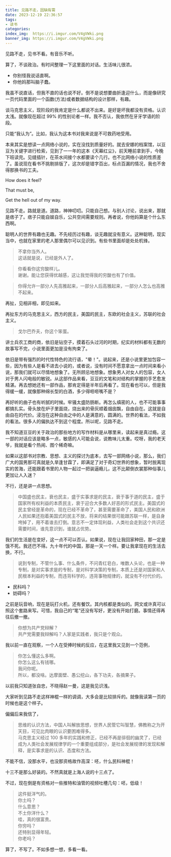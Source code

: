 ```yaml
---
title: 见路不走，因缺有需
date: 2023-12-19 22:36:57
tags:
- 读书
categories:
index_img:  https://i.imgur.com/V4gVWki.png
banner_img: https://i.imgur.com/V4gVWki.png
---
```


见路不走，见书不看。有音乐不听。

算了，不谈政治。有时间整理一下这里面的对话。生活味儿很浓。

- 你别怪我说话直啊。
- 你他妈那叫脑子蠢。

我虽不说直话，但我不直的话也说不好。倒不是说想要曲折逢迎什么，而是像研究一页代码里面的一个函数(方法)或者数据结构的设计那样，有趣。

谈马克思主义，现阶段的我肯定是什么都说不出来。是好是坏我都没有资格。认识太浅。就像现在超过 99% 的性别论者一样。我不否认，我依然在牙牙学语的阶段。

只能“我认为”。比如，我认为这本书对我来说是不可救药地受用。

本来其实是想读一点网络小说的，实在没找到质量好的。就去安娜的档案馆，以豆豆为关键字进行检索，见到了一一年的这本《天幕红尘》，前天睡前拿到手，今晚下班读完。见缝插针，在茶水间接个水都要读个几行。也不比网络小说的性质差了。虽说现在看书不挑剔排版了，这次却是错字百出，标点百漏的情况，我也不舍得那换书的工夫。

How does it feel?

That must be,

Get the hell out of my way.

见路不走。路就是道。道路，神神叨叨。只能自己想。与别人讨论，说出来，那就是痞子了。痞子只能自娱自乐，公共空间需要规则。再者说，你他妈算是个什么东西啊。

聪明人的世界有趣也无趣。不先经历过有趣，谈无趣就没有意义。这种聪明，现实当中，也就在家里的老人那里偶尔可以见识到。有些书里面却是处处机锋。

> 不拿你当外人。  
> 这话就是说，已经是外人了。

> 你看看你这穷酸样儿。  
> 谢谢。能让您获得优越感，这让我觉得我的穷酸也有了价值。

> 你得允许一部分人先高雅起来，一部分人后高雅起来，一部分人怎么也高雅不起来。

再扯，见相非相，即见如来。

再扯东方的马克思主义，西方的民主，美国的民主，东欧的社会主义，苏联的社会主义。

> 戈尔巴乔夫，你这个笨蛋。

讲士兵农工商的商，依旧是钻空子，摸着石头过河的时期，纪实的材料都有无数的故事写不完，小说里面更加是没有拘束了。

依旧是带有强烈的时代性特色的流行语，"晕！"。说起来，还是小说里更加包容一些，因为有些人是看不进去小说的，或者说，没有时间不愿意拿出一点时间来看小说，那我们就可以尽情地想象了。无所顾忌地想象。想象男人对女人的包容，女人对于男人闪电般的敏锐。从这部作品来看，豆豆的文笔和对结构的掌握的手艺愈发精湛。再去想她还有一部作品，那肯定得是半年后再看了。现在看也可以，但是我得缓一缓，就像那种绵长型的白酒，多少得咂咂嘴不是？

再好听的曲子也有听腻的时候。牢骚太盛防肠断。再怎么缜密的人，也不可能事事都搞扎实。骨头放在炉子里面烧，烧出来的骨灰顺着烟囱飘，自由自在。这就是自由自在的代价。浸泡在这种自由之中的人是满意的，圆满的。世界的看法，不如我的看法。很多人的偏执达不到这个程度。所以呢，见路不走。

我不知道豆豆的关于政治的那些地方的写作材料是从哪里来，读起来是真过瘾。这一部的对话应该是略多一点，敏感的人可能会说，说教味儿太重。哎呀，我的老天爷，我就是看个热闹、图个稀奇嘛。

如果以这部书对宗教、思想、主义的探讨为底本，去写一部网络小说，那么，我们广大的国男那可真就是久旱逢甘霖了，即满足了对于奇幻世界的想象，暂时脱离现实的苦海，还能跟着书里的人物一起过一把装逼瘾儿，这不比颠倒衣裳那种俗事儿更加让人入迷？

不行，还是讲一点思想。

> 中国盛也民主，衰也民主，盛于实事求是的民主，衰于事于道的民主，盛于国家所有权利益的本质民主，衰于迎合大多数人好恶的形式民主。美国式的民主曾经是革命的，现在已经不革命了，甚至需要革命了，美国人民和欧洲人民如果还抱着美国式的民主不放，将来的结果很可能跟苏联一样，是自身垮掉了，用不着谁去打倒。意志不一定体现利益，人类社会走到这个共识还需要时间，谁先意识到，谁就占优势。

我们的生活是在变好，这一点不可以否认。如果说，现在让我回家种田，那一定是饿不死。我还巴不得。九十年代的中国，那是一天一个样。要让我拿现在的生活去换，不行。

> 说到专制，不管什么事、什么条件，不问青红皂白，唯数人头论，也是一种专制，是对实事求是的专制，是对科学决策的专制，本质上还是对国家和人民根本利益的专制，而违背科学的，违背事物规律的，就没有不付代价的。

- 民科吗？
- 妨碍吗？

之前是玩音响，现在是玩打火机，还有餐饮。其内核都是类似的。网文或许真可以照这个套路来写。可惜，我自己的“笔”还没有写好，更没有开始打磨。事情还得再往后撤一撤。

> 你想为共产党辩解？  
> 共产党需要我辩解吗？人家是实践者，我只是个观众。

我以前一直在观察，一个人在受捧时候的反应，在这里我又见到一个范例，

> 你怎么懂这么多啊。  
> 你怎么这么有钱哪。  
> 我问你呢。  
> 所以，都没啥。达摩面壁、愚公挖山，各下功夫，各摘果子。

以前我只知道张自忠，不晓得赵一曼，这是我见识浅。

大家听到见路不走这样神棍一样的调调，大多会是比较排斥的。就像我读第一页的时候也是这个样子。

偏偏后来我信了，

> 思维的认识方法，中国人叫解放思想，世界人民管它叫智慧，佛教称之为开天目，可见比肉眼的认识要困难得多。  
> 马克思主义经过 100 多年的实践和修正，已经不再是徘徊的幽灵了，已经成为人类社会发展规律学的一个重要组成部分，是社会发展规律的发现和解释，是实事求是的认识、态度和方法。

不能不信，没那水平，也没那资格故作高深：呸，什么民科神棍！

十三不是那么好装的。不然真就是上海人说的十三点了。

不过，现在倒是有资格对一些推特和油管的视频吐槽几句：呸，低级！

> 这件挺洋气的。  
> 你土吗？  
> 什么意思？  
> 不土你洋什么？  
> 哇，真的很富贵。  
> 你穷吗？  
> 还特别显得年轻。  
> 你老吗？

算了，不写了。不如多想一想，多看一看。


